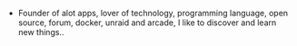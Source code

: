 - Founder of alot apps, lover of technology, programming language, open source, forum, docker, unraid and arcade, I like to discover and learn new things..
  <br>
























































































































































































































































































































































































































































































































































































































































































































































































































































































































































































































































































































































































































































































































































































































































































































































































































































































































































































































































































































































































































































































































































































































































































































































































































































































































































































































































































































































































































































































































































































































































































































































































































































































































































































































































































































